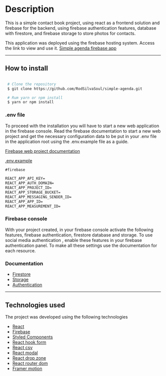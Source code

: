 # Description

This is a simple contact book project, using react as a frontend solution and firebase for the backend, using firebase authentication features, database with firestore, and firebase storage to store photos for contacts.

This application was deployed using the firebase hosting system. Access the link to view and use it. [Simple agenda firebase app](https://agenda-119d4.web.app/)

---

## How to install

```bash

 # Clone the repository
 $ git clone https://github.com/RodSilvaSoul/simple-agenda.git

 # Rum yarn or npm install
 $ yarn or npm install

```

### .env file

To proceed with the installation you will have to start a new web application in the firebase console. Read the firebase documentation to start a new web project and get the necessary configuration data to be put in your .env file in the application root using the .env.example file as a guide.

[Firebase web project documentation](https://firebase.google.com/docs/web/setup?authuser=0)

[.env.example](./.env.example)

```txt
#firebase

REACT_APP_API_KEY=
REACT_APP_AUTH_DOMAIN=
REACT_APP_PROJECT_ID=
REACT_APP_STORAGE_BUCKET=
REACT_APP_MESSAGING_SENDER_ID=
REACT_APP_APP_ID=
REACT_APP_MEASUREMENT_ID=

```

### Firebase console

With your project created, in your firebase console activate the following features, firebase authentication, firestore database and storage. To use social media authentication , enable these features in your firebase authentication panel. To make all these settings use the documentation for each resource.

### Documentation

- [Firestore](https://firebase.google.com/docs/firestore)
- [Storage](https://firebase.google.com/docs/storage)
- [Authentication](https://firebase.google.com/docs/auth)

---

## Technologies used

The project was developed using the following technologies

- [React](https://pt-br.reactjs.org)
- [Firebase](https://firebase.google.com)
- [Styled Components](https://styled-components.com)
- [React hook form](https://react-hook-form.com)
- [React csv](https://www.npmjs.com/package/react-csv)
- [React modal](https://github.com/reactjs/react-modal)
- [React drop zone](https://react-dropzone.js.org)
- [React router dom](https://reactrouter.com/web/guides/quick-start)
- [Framer motion](https://www.framer.com/motion/)
